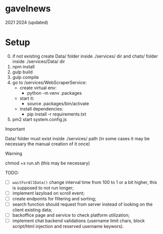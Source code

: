 # gavelnews
2021
2024 (updated)

# Setup
0. if not existing create Data/ folder inside ./services/ dir and chats/ folder inside ./services/Data/ dir
1. npm install
3. gulp build
4. gulp compile
5. go to /services/WebScraperService:
    - create virtual env:
        - python -m venv .packages
    - start it:
        - source .packages/bin/activate
    - install dependencies:
        - pip install -r requirements.txt
7. pm2 start system.config.js

> [!IMPORTANT]  
> Data/ folder must exist inside ./services/ path (in some cases it may be necessary the manual creation of it once)

> [!WARNING]  
> chmod +x run.sh (this may be necessary)

TODO:
- [ ] ``` waitForAllData() ``` change interval time from 100 to 1 or a bit higher, this is supposed to not run longer;
- [ ] implement lazyload on scroll event;
- [ ] create endpoints for filtering and sorting;
- [ ] search function should request from server instead of looking on the client existing data;
- [ ] backoffice page and service to check platform utilization;
- [ ] implement chat backend validations (username limit chars, block script/html injection and reserved username keywors).

